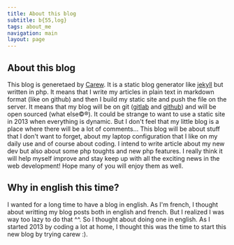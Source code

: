 ```yaml
---
title: About this blog
subtitle: b{55,log}
tags: about_me
navigation: main
layout: page
---
```


About this blog
----

This blog is generetaed by [Carew](http://carew.github.com "Carew"). It is a static blog generator like [jekyll](http://jekyllrb.com/ "jekyll") but written in php. It means that I write my articles in plain text in markdown format (like on github) and then I build my static site and push the file on the server. It means that my blog will be on git ([gitlab](https://lab.bacardi55.org "gitlab") and [github](http://github.com/bacardi55 "github")) and will be open sourced (what else©®).
It could be strange to want to use a static site in 2013 when everything is dynamic. But I don't feel that my little blog is a place where there will be a lot of comments… This blog will be about stuff that I don't want to forget, about my laptop configuration that I like on my daily use and of course about coding. I intend to write article about my new dev but also about some php toughts and new php features.
I really think it will help myself improve and stay keep up with all the exciting news in the web development! Hope many of you will enjoy them as well.

Why in english this time?
-------------------------
I wanted for a long time to have a blog in english. As I'm french, I thought about writting my blog posts both in english and french. But I realized I was way too lazy to do that ^^. So I thought about doing one in english.
As I started 2013 by coding a lot at home, I thought this was the time to start this new blog by trying carew :).
